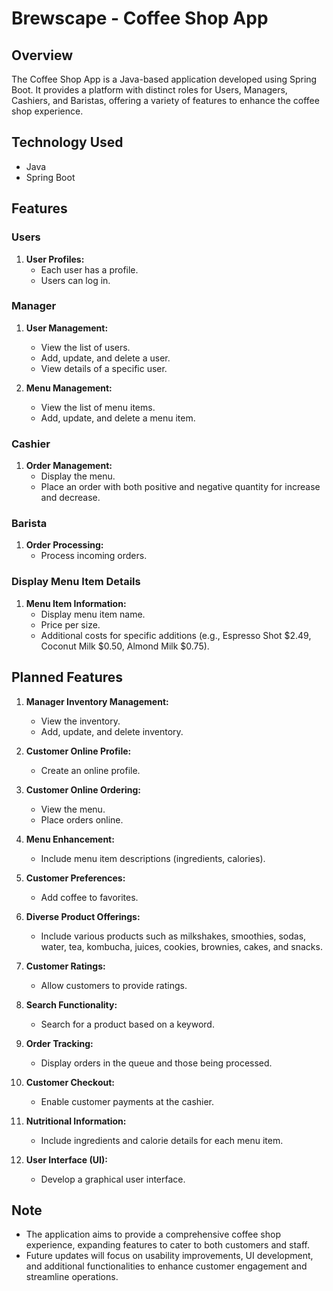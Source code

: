 # Brewscape - Coffee Shop App

## Overview

The Coffee Shop App is a Java-based application developed using Spring Boot. It provides a platform with distinct roles for Users, Managers, Cashiers, and Baristas, offering a variety of features to enhance the coffee shop experience.

## Technology Used

- Java
- Spring Boot

## Features

### Users

1. **User Profiles:**
   - Each user has a profile.
   - Users can log in.

### Manager

1. **User Management:**
   - View the list of users.
   - Add, update, and delete a user.
   - View details of a specific user.

2. **Menu Management:**
   - View the list of menu items.
   - Add, update, and delete a menu item.

### Cashier

1. **Order Management:**
   - Display the menu.
   - Place an order with both positive and negative quantity for increase and decrease.

### Barista

1. **Order Processing:**
   - Process incoming orders.

### Display Menu Item Details

1. **Menu Item Information:**
   - Display menu item name.
   - Price per size.
   - Additional costs for specific additions (e.g., Espresso Shot $2.49, Coconut Milk $0.50, Almond Milk $0.75).

## Planned Features

1. **Manager Inventory Management:**
   - View the inventory.
   - Add, update, and delete inventory.

2. **Customer Online Profile:**
   - Create an online profile.

3. **Customer Online Ordering:**
   - View the menu.
   - Place orders online.

4. **Menu Enhancement:**
   - Include menu item descriptions (ingredients, calories).

5. **Customer Preferences:**
   - Add coffee to favorites.

6. **Diverse Product Offerings:**
   - Include various products such as milkshakes, smoothies, sodas, water, tea, kombucha, juices, cookies, brownies, cakes, and snacks.

7. **Customer Ratings:**
   - Allow customers to provide ratings.

8. **Search Functionality:**
   - Search for a product based on a keyword.

9. **Order Tracking:**
   - Display orders in the queue and those being processed.

10. **Customer Checkout:**
    - Enable customer payments at the cashier.

11. **Nutritional Information:**
    - Include ingredients and calorie details for each menu item.

12. **User Interface (UI):**
    - Develop a graphical user interface.

## Note

- The application aims to provide a comprehensive coffee shop experience, expanding features to cater to both customers and staff.
- Future updates will focus on usability improvements, UI development, and additional functionalities to enhance customer engagement and streamline operations.

